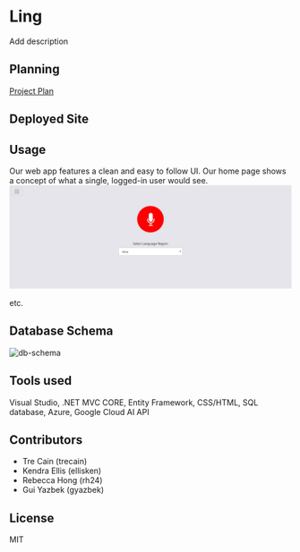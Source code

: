 # Ling
Add description

## Planning
[Project Plan](/Project-Plan.md)

## Deployed Site


## Usage
Our web app features a clean and easy to follow UI. Our home page shows a concept of what a single, logged-in user would see. 
![](assets/usage1.JPG)

etc.


## Database Schema
![db-schema](assets/WebAppDBSchema.png)

## Tools used
Visual Studio, .NET MVC CORE, Entity Framework, CSS/HTML, SQL database, Azure, Google Cloud AI API

## Contributors
* Tre Cain (trecain)
* Kendra Ellis (ellisken)
* Rebecca Hong (rh24)
* Gui Yazbek (gyazbek)

## License
MIT
